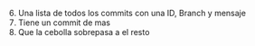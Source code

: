 6. Una lista de todos los commits con una ID, Branch y mensaje
10. Tiene un commit de mas
13. Que la cebolla sobrepasa a el resto